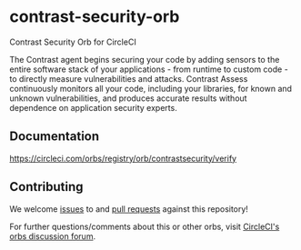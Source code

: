 # contrast-security-orb

Contrast Security Orb for CircleCI

The Contrast agent begins securing your code by adding sensors to the entire software stack of your applications - from runtime to custom code - to directly measure vulnerabilities and attacks. Contrast Assess continuously monitors all your code, including your libraries, for known and unknown vulnerabilities, and produces accurate results without dependence on application security experts.

## Documentation

https://circleci.com/orbs/registry/orb/contrastsecurity/verify

## Contributing

We welcome [issues](https://github.com/Contrast-Security-OSS/contrast-security-orb/issues) to and [pull requests](https://github.com/Contrast-Security-OSS/contrast-security-orb/pulls) against this repository!

For further questions/comments about this or other orbs, visit [CircleCI's orbs discussion forum](https://discuss.circleci.com/c/orbs).
